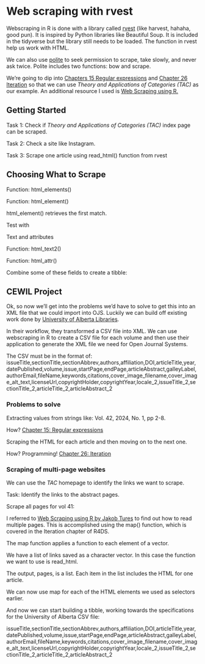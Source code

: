 Web scraping with rvest
================

Webscraping in R is done with a library called
[rvest](https://rvest.tidyverse.org/) (like harvest, hahaha, good pun).
It is inspired by Python libraries like Beautiful Soup. It is included
in the tidyverse but the library still needs to be loaded. The function
in rvest help us work with HTML.

We can also use [polite](https://dmi3kno.github.io/polite/) to seek
permission to scrape, take slowly, and never ask twice. Polite includes
two functions: bow and scrape.

We’re going to dip into [Chapters 15 Regular
expressions](https://r4ds.hadley.nz/regexps) and [Chapter 26
Iteration](https://r4ds.hadley.nz/iteration) so that we can use *Theory
and Applications of Categories (TAC)* as our example. An additional
resource I used is [Web Scraping using
R.](https://jakobtures.github.io/web-scraping/index.html)

## Getting Started

Task 1: Check if *Theory and Applications of Categories (TAC)* index
page can be scraped.

Task 2: Check a site like Instagram.

Task 3: Scrape one article using read_html() function from rvest

## Choosing What to Scrape

Function: html_elements()

Function: html_element()

html_element() retrieves the first match.

Test with
<p>

Text and attributes

Function: html_text2()

Function: html_attr()

Combine some of these fields to create a tibble:

## CEWIL Project

Ok, so now we’ll get into the problems we’d have to solve to get this
into an XML file that we could import into OJS. Luckily we can build off
existing work done by [University of Alberta
Libraries](https://github.com/ualbertalib/ojsxml).

In their workflow, they transformed a CSV file into XML. We can use
webscraping in R to create a CSV file for each volume and then use their
application to generate the XML file we need for Open Journal Systems.

The CSV must be in the format of:
issueTitle,sectionTitle,sectionAbbrev,authors,affiliation,DOI,articleTitle,year,datePublished,volume,issue,startPage,endPage,articleAbstract,galleyLabel,authorEmail,fileName,keywords,citations,cover_image_filename,cover_image_alt_text,licenseUrl,copyrightHolder,copyrightYear,locale_2,issueTitle_2,sectionTitle_2,articleTitle_2,articleAbstract_2 

### Problems to solve

Extracting values from strings like: Vol. 42, 2024, No. 1, pp 2-8.

How? [Chapter 15: Regular expressions](https://r4ds.hadley.nz/regexps)

Scraping the HTML for each article and then moving on to the next one.

How? Programming! [Chapter 26:
Iteration](https://r4ds.hadley.nz/iteration)

### Scraping of multi-page websites

We can use the *TAC* homepage to identify the links we want to scrape.

Task: Identify the links to the abstract pages.

Scrape all pages for vol 41:

I referred to [Web Scraping using R by Jakob
Tures](https://jakobtures.github.io/web-scraping/rvest3.html) to find
out how to read multiple pages. This is accomplished using the map()
function, which is covered in the Iteration chapter of R4DS.

The map function applies a function to each element of a vector.

We have a list of links saved as a character vector. In this case the
function we want to use is read_html.

The output, pages, is a list. Each item in the list includes the HTML
for one article.

We can now use map for each of the HTML elements we used as selectors
earlier.

And now we can start building a tibble, working towards the
specifications for the University of Alberta CSV file:

issueTitle,sectionTitle,sectionAbbrev,authors,affiliation,DOI,articleTitle,year,datePublished,volume,issue,startPage,endPage,articleAbstract,galleyLabel,authorEmail,fileName,keywords,citations,cover_image_filename,cover_image_alt_text,licenseUrl,copyrightHolder,copyrightYear,locale_2,issueTitle_2,sectionTitle_2,articleTitle_2,articleAbstract_2 

